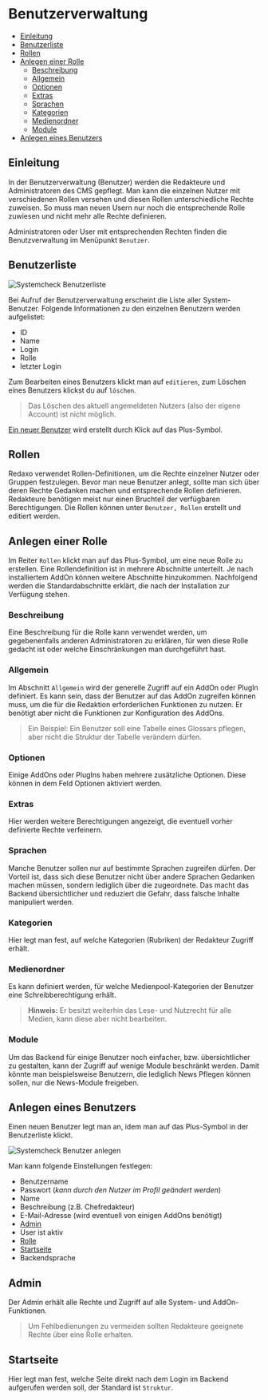 # Benutzerverwaltung

- [Einleitung](#einleitung)
- [Benutzerliste](#liste)
- [Rollen](#rollen)
- [Anlegen einer Rolle](#rollenerstellen)
  - [Beschreibung](#beschreibung)
  - [Allgemein](#rolleallgemein)
  - [Optionen](#rolleoptionen)
  - [Extras](#rolleextras)
  - [Sprachen](#rollesprachen)
  - [Kategorien](#rollekategorien)
  - [Medienordner](#rollemedienordner)
  - [Module](#rollemodule)
- [Anlegen eines Benutzers](#benutzer)

<a name="einleitung"></a>

## Einleitung

In der Benutzerverwaltung (Benutzer) werden die Redakteure und Administratoren des CMS gepflegt. Man kann die einzelnen Nutzer mit verschiedenen Rollen versehen und diesen Rollen unterschiedliche Rechte zuweisen. So muss man neuen Usern nur noch die entsprechende Rolle zuwiesen und nicht mehr alle Rechte definieren.

Administratoren oder User mit entsprechenden Rechten finden die Benutzverwaltung im Menüpunkt `Benutzer`.

<a name="liste"></a>

## Benutzerliste

![Systemcheck](/assets/v5.2.0-Benutzerverwaltung--liste.png)
Benutzerliste

Bei Aufruf der Benutzerverwaltung erscheint die Liste aller System-Benutzer.
Folgende Informationen zu den einzelnen Benutzern werden aufgelistet:

- ID
- Name
- Login
- Rolle
- letzter Login

Zum Bearbeiten eines Benutzers klickt man auf  `editieren`, zum Löschen eines Benutzers klickst du auf  `löschen`.
> Das Löschen des aktuell angemeldeten Nutzers (also der eigene Account) ist nicht möglich.

[Ein neuer Benutzer](#benutzer) wird erstellt durch Klick auf das Plus-Symbol.

<a name="rollen"></a>

## Rollen

Redaxo verwendet Rollen-Definitionen, um die Rechte einzelner Nutzer oder Gruppen festzulegen. Bevor man neue Benutzer anlegt, sollte man sich über deren Rechte Gedanken machen und entsprechende Rollen definieren.
Redakteure benötigen meist nur einen Bruchteil der verfügbaren Berechtigungen. Die Rollen können unter `Benutzer, Rollen` erstellt und editiert werden.

<a name="rollenerstellen"></a>

## Anlegen einer Rolle

Im Reiter `Rollen` klickt man auf das Plus-Symbol, um eine neue Rolle zu erstellen.
Eine Rollendefinition ist in mehrere Abschnitte unterteilt. Je nach installiertem AddOn können weitere Abschnitte hinzukommen. Nachfolgend werden die Standardabschnitte erklärt, die nach der Installation zur Verfügung stehen.

<a name="beschreibung"></a>

### Beschreibung

Eine Beschreibung für die Rolle kann verwendet werden, um gegebenenfalls anderen Administratoren zu erklären, für wen diese Rolle gedacht ist oder welche Einschränkungen man durchgeführt hast.

<a name="rolleallgemein"></a>

### Allgemein

Im Abschnitt `Allgemein` wird der generelle Zugriff auf ein AddOn oder PlugIn definiert. Es kann sein, dass der Benutzer auf das AddOn zugreifen können muss, um die für die Redaktion erforderlichen Funktionen zu nutzen. Er benötigt aber nicht die Funktionen zur Konfiguration des AddOns.

> Ein Beispiel: Ein Benutzer soll eine Tabelle eines Glossars pflegen, aber nicht die Struktur der Tabelle verändern dürfen.

<a name="rolleoptionen"></a>

### Optionen

Einige AddOns oder PlugIns haben mehrere zusätzliche Optionen. Diese können in dem Feld Optionen aktiviert werden.

<a name="rolleextras"></a>

### Extras

Hier werden weitere Berechtigungen angezeigt, die eventuell vorher definierte Rechte verfeinern.

<a name="rollesprachen"></a>

### Sprachen

Manche Benutzer sollen nur auf bestimmte Sprachen zugreifen dürfen. Der Vorteil ist, dass sich diese Benutzer nicht über andere Sprachen Gedanken machen müssen, sondern lediglich über die zugeordnete. Das macht das Backend übersichtlicher und reduziert die Gefahr, dass falsche Inhalte manipuliert werden.

<a name="rollekategorien"></a>

### Kategorien

Hier legt man fest, auf welche Kategorien (Rubriken) der Redakteur Zugriff erhält.

<a name="rollemedienordner"></a>

### Medienordner

Es kann definiert werden, für welche Medienpool-Kategorien der Benutzer eine Schreibberechtigung erhält.
> **Hinweis:** Er besitzt weiterhin das Lese- und Nutzrecht für alle Medien, kann diese aber nicht bearbeiten.

<a name="rollemodule"></a>

### Module

Um das Backend für einige Benutzer noch einfacher, bzw. übersichtlicher zu gestalten, kann der Zugriff auf wenige Module beschränkt werden. Damit könnte man beispielsweise Benutzern, die lediglich News Pflegen können sollen, nur die News-Module freigeben.

<a name="benutzer"></a>

## Anlegen eines Benutzers

Einen neuen Benutzer legt man an, idem man auf das Plus-Symbol in der Benutzerliste klickt.

![Systemcheck](/assets/v5.2.0-Benutzerverwaltung--benutzer.png)
Benutzer anlegen

Man kann folgende Einstellungen festlegen:

- Benutzername
- Passwort (*kann durch den Nutzer im Profil geändert werden*)
- Name
- Beschreibung (z.B. Chefredakteur)
- E-Mail-Adresse (wird eventuell von einigen AddOns benötigt)
- [Admin](#qdmin)
- User ist aktiv
- [Rolle](#rollen)
- [Startseite](#startseite)
- Backendsprache

<a name="admin"></a>

## Admin

Der Admin erhält alle Rechte und Zugriff auf alle System- und AddOn-Funktionen.
> Um Fehlbedienungen zu vermeiden sollten Redakteure geeignete Rechte über eine Rolle erhalten.

<a name="startseite"></a>

## Startseite

Hier legt man fest, welche Seite direkt nach dem Login im Backend aufgerufen werden soll, der Standard ist `Struktur`.
